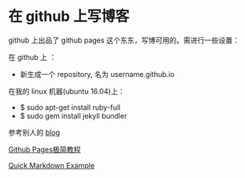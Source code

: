 在 github 上写博客
================
github 上出品了 github pages 这个东东，写博可用的。需进行一些设置：

在 github 上 ：
* 新生成一个 repository, 名为 username.github.io

在我的 linux 机器(ubuntu 16.04)上：
* $ sudo apt-get install ruby-full
* $ sudo gem install jekyll bundler

参考别人的 [blog](https://github.com/mmistakes/hpstr-jekyll-theme)

[Github Pages极简教程](http://yanping.me/cn/blog/2012/03/18/github-pages-step-by-step/)

[Quick Markdown Example](http://www.unexpected-vortices.com/sw/rippledoc/quick-markdown-example.html)
